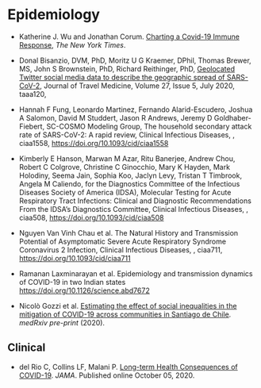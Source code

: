 # Epidemiology

* Katherine J. Wu and Jonathan Corum. [Charting a Covid-19 Immune Response](https://www.nytimes.com/interactive/2020/10/02/science/charting-a-coronavirus-infection.html), *The New York Times*. 

* Donal Bisanzio, DVM, PhD, Moritz U G Kraemer, DPhil, Thomas Brewer, MS, John S Brownstein, PhD, Richard Reithinger, PhD, [Geolocated Twitter social media data to describe the geographic spread of SARS-CoV-2](https://doi.org/10.1093/jtm/taaa120), Journal of Travel Medicine, Volume 27, Issue 5, July 2020, taaa120, 

* Hannah F Fung, Leonardo Martinez, Fernando Alarid-Escudero, Joshua A Salomon, David M Studdert, Jason R Andrews, Jeremy D Goldhaber-Fiebert, SC-COSMO Modeling Group, The household secondary attack rate of SARS-CoV-2: A rapid review, Clinical Infectious Diseases, , ciaa1558, https://doi.org/10.1093/cid/ciaa1558

* Kimberly E Hanson, Marwan M Azar, Ritu Banerjee, Andrew Chou, Robert C Colgrove, Christine C Ginocchio, Mary K Hayden, Mark Holodiny, Seema Jain, Sophia Koo, Jaclyn Levy, Tristan T Timbrook, Angela M Caliendo, for the Diagnostics Committee of the Infectious Diseases Society of America (IDSA), Molecular Testing for Acute Respiratory Tract Infections: Clinical and Diagnostic Recommendations From the IDSA’s Diagnostics Committee, Clinical Infectious Diseases, , ciaa508, https://doi.org/10.1093/cid/ciaa508

* Nguyen Van Vinh Chau et al. The Natural History and Transmission Potential of Asymptomatic Severe Acute Respiratory Syndrome Coronavirus 2 Infection, Clinical Infectious Diseases, , ciaa711, https://doi.org/10.1093/cid/ciaa711

* Ramanan Laxminarayan et al. Epidemiology and transmission dynamics of COVID-19 in two Indian states https://doi.org/10.1126/science.abd7672

* Nicolò Gozzi et al. [Estimating the effect of social inequalities in the mitigation of COVID-19 across communities in Santiago de Chile](https://doi.org/10.1101/2020.10.08.20204750). *medRxiv pre-print* (2020).

## Clinical 

* del Rio C, Collins LF, Malani P. [Long-term Health Consequences of COVID-19](https://doi.org/10.1001/jama.2020.19719). *JAMA*. Published online October 05, 2020. 

